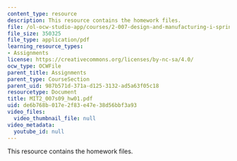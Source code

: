 ```yaml
---
content_type: resource
description: This resource contains the homework files.
file: /ol-ocw-studio-app/courses/2-007-design-and-manufacturing-i-spring-2009/de6b768b017e2f83e47e38d56bbf3a93_MIT2_007s09_hw01.pdf
file_size: 350325
file_type: application/pdf
learning_resource_types:
- Assignments
license: https://creativecommons.org/licenses/by-nc-sa/4.0/
ocw_type: OCWFile
parent_title: Assignments
parent_type: CourseSection
parent_uid: 987b571d-371a-d125-3132-ad5a63f05c18
resourcetype: Document
title: MIT2_007s09_hw01.pdf
uid: de6b768b-017e-2f83-e47e-38d56bbf3a93
video_files:
  video_thumbnail_file: null
video_metadata:
  youtube_id: null
---
```

This resource contains the homework files.